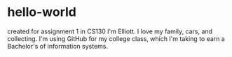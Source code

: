 # hello-world
created for assignment 1 in CS130
I'm Elliott. I love my family, cars, and collecting. I'm using GitHub for my college class, which I'm taking to earn a Bachelor's of information systems.
